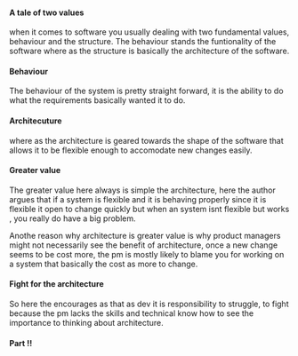 #### A tale of two values
when it comes to software you usually dealing with two fundamental values, behaviour and the structure. 
The behaviour stands the funtionality of the software where as the structure is basically the architecture of the software.

#### Behaviour
The behaviour of the system is pretty straight forward, it is the ability to do what the requirements basically wanted it to do.


####  Architecuture
where as the architecture is geared towards the shape of the software that allows it to be flexible enough to accomodate new changes easily.


#### Greater value
The greater value here always is simple the architecture, here the author argues that
if a system is flexible and it is behaving properly since it is flexible it open to change quickly 
but when an system isnt flexible but works , you really do have a big problem.

Anothe reason why architecture is greater value is why product managers might not necessarily see the 
benefit of architecture, once a new change seems to be cost more, the pm is mostly likely to blame you
for working on a system that basically the cost as more to change.



#### Fight for the architecture
So here the encourages as that as dev it is responsibility to struggle, to fight because the pm lacks the skills and technical
know how to see the importance to thinking about architecture.


#### Part !! 

